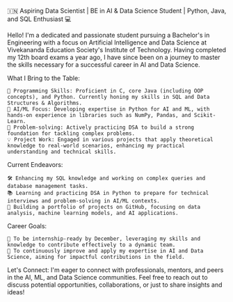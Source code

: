 🇮🇳 Aspiring Data Scientist | BE in AI & Data Science Student | Python, Java, and SQL Enthusiast 💻

Hello! I'm a dedicated and passionate student pursuing a Bachelor's in Engineering with a focus on Artificial Intelligence and Data Science at Vivekananda Education Society's Institute of Technology. Having completed my 12th board exams a year ago, I have since been on a journey to master the skills necessary for a successful career in AI and Data Science.

What I Bring to the Table:

    🔧 Programming Skills: Proficient in C, core Java (including OOP concepts), and Python. Currently honing my skills in SQL and Data Structures & Algorithms.
    🤖 AI/ML Focus: Developing expertise in Python for AI and ML, with hands-on experience in libraries such as NumPy, Pandas, and Scikit-Learn.
    🧠 Problem-solving: Actively practicing DSA to build a strong foundation for tackling complex problems.
    💡 Project Work: Engaged in various projects that apply theoretical knowledge to real-world scenarios, enhancing my practical understanding and technical skills.

Current Endeavors:

    🛠️ Enhancing my SQL knowledge and working on complex queries and database management tasks.
    📚 Learning and practicing DSA in Python to prepare for technical interviews and problem-solving in AI/ML contexts.
    🌟 Building a portfolio of projects on GitHub, focusing on data analysis, machine learning models, and AI applications.

Career Goals:

    🎯 To be internship-ready by December, leveraging my skills and knowledge to contribute effectively to a dynamic team.
    🚀 To continuously improve and apply my expertise in AI and Data Science, aiming for impactful contributions in the field.

Let's Connect:
I'm eager to connect with professionals, mentors, and peers in the AI, ML, and Data Science communities. Feel free to reach out to discuss potential opportunities, collaborations, or just to share insights and ideas!
